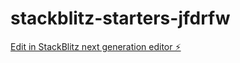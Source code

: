 # stackblitz-starters-jfdrfw

[Edit in StackBlitz next generation editor ⚡️](https://stackblitz.com/~/github.com/zainkhan-123/stackblitz-starters-jfdrfw)